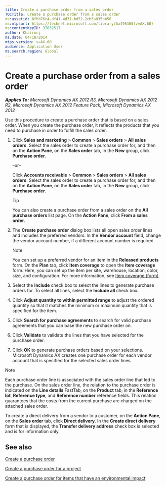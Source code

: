 ```yaml
---
title: Create a purchase order from a sales order
TOCTitle: Create a purchase order from a sales order
ms:assetid: 8fbb76c4-df41-4d31-bd52-2cb3a035bb56
ms:mtpsurl: https://technet.microsoft.com/library/Aa498365(v=AX.60)
ms:contentKeyID: 37832517
author: Khairunj
ms.date: 04/18/2014
mtps_version: v=AX.60
audience: Application User
ms.search.region: Global
---
```


# Create a purchase order from a sales order 


_**Applies To:** Microsoft Dynamics AX 2012 R3, Microsoft Dynamics AX 2012 R2, Microsoft Dynamics AX 2012 Feature Pack, Microsoft Dynamics AX 2012_

Use this procedure to create a purchase order that is based on a sales order. When you create the purchase order, it reflects the products that you need to purchase in order to fulfill the sales order.

1.  Click **Sales and marketing** \> **Common** \> **Sales orders** \> **All sales orders**. Select the sales order to create a purchase order for, and then on the **Action Pane**, on the **Sales order** tab, in the **New** group, click **Purchase order**.
    
    –or–
    
    Click **Accounts receivable** \> **Common** \> **Sales orders** \> **All sales orders**. Select the sales order to create a purchase order for, and then on the **Action Pane**, on the **Sales order** tab, in the **New** group, click **Purchase order**.
    

    > [!TIP]
    > <P>You can also create a purchase order from a sales order on the <STRONG>All purchase orders</STRONG> list page. On the <STRONG>Action Pane</STRONG>, click <STRONG>From a sales order</STRONG>.</P>



2.  The **Create purchase order** dialog box lists all open sales order lines and includes the preferred vendors. In the **Vendor account** field, change the vendor account number, if a different account number is required.
    

    > [!NOTE]
    > <P>You can set up a preferred vendor for an item in the <STRONG>Released products</STRONG> form. On the <STRONG>Plan</STRONG> tab, click <STRONG>Item coverage</STRONG> to open the <STRONG>Item coverage</STRONG> form. Here, you can set up the item per site, warehouse, location, color, size, and configuration. For more information, see <A href="https://technet.microsoft.com/library/aa619147(v=ax.60)">Item coverage (form)</A>.</P>



3.  Select the **Include** check box to select the lines to generate purchase orders for. To select all lines, select the **Include all** check box.

4.  Click **Adjust quantity to within permitted range** to adjust the ordered quantity so that it matches the minimum or maximum quantity that is specified for the item.

5.  Click **Search for purchase agreements** to search for valid purchase agreements that you can base the new purchase order on.

6.  Click **Validate** to validate the lines that you have selected for the purchase order.

7.  Click **OK** to generate purchase orders based on your selections. Microsoft Dynamics AX creates one purchase order for each vendor account that is specified for the selected sales order lines.


> [!NOTE]
> <P>Each purchase order line is associated with the sales order line that led to the purchase. On the sales order line, the relation to the purchase order is indicated on the <STRONG>Line details</STRONG> FastTab, on the <STRONG>Product</STRONG> tab, in the <STRONG>Reference lot</STRONG>, <STRONG>Reference type</STRONG>, and <STRONG>Reference number</STRONG> reference fields. This relation guarantees that the costs from the current purchase are charged on the attached sales order.</P>
> <P>To create a direct delivery from a vendor to a customer, on the <STRONG>Action Pane</STRONG>, on the <STRONG>Sales order</STRONG> tab, click <STRONG>Direct delivery</STRONG>. In the <STRONG>Create direct delivery</STRONG> form that is displayed, the <STRONG>Transfer delivery address</STRONG> check box is selected and is for information only.</P>



## See also

[Create a purchase order](create-a-purchase-order.md)

[Create a purchase order for a project](create-a-purchase-order-for-a-project.md)

[Create a purchase order for items that have an environmental impact](create-a-purchase-order-for-items-that-have-an-environmental-impact.md)

  


